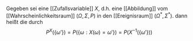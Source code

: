 Gegeben sei eine [[Zufallsvariable]] $X$, d.h. eine [[Abbildung]] vom [[Wahrscheinlichkeitsraum]] $(\Omega, \Sigma, P)$ in den [[Ereignisraum]] $(\Omega^*, \Sigma^*)$. dann heißt die durch
$$P^X(\{\omega'\}) = P(\{\omega : X(\omega) = \omega'\}) = P(X^{-1}(\{\omega'\}))$$